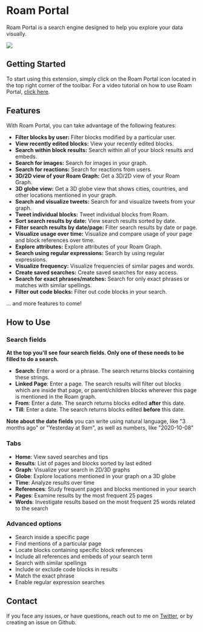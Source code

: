 # Roam Portal

Roam Portal is a search engine designed to help you explore your data visually.

![](https://firebasestorage.googleapis.com/v0/b/firescript-577a2.appspot.com/o/imgs%2Fapp%2FDharam%2FqDMR9GQLKy.jpg?alt=media&token=015ac963-feb1-42c5-905f-3eda58da0068)

## Getting Started

To start using this extension, simply click on the Roam Portal icon located in the top right corner of the toolbar.
For a video tutorial on how to use Roam Portal, [click here](https://www.loom.com/share/717fa8b788844c23aa08dd7d448bf0bf).

## Features

With Roam Portal, you can take advantage of the following features:

- **Filter blocks by user:** Filter blocks modified by a particular user.
- **View recently edited blocks:** View your recently edited blocks.
- **Search within block results:** Search within all of your block results and embeds.
- **Search for images:** Search for images in your graph.
- **Search for reactions:** Search for reactions from users.
- **3D/2D view of your Roam Graph:** Get a 3D/2D view of your Roam Graph.
- **3D globe view:** Get a 3D globe view that shows cities, countries, and other locations mentioned in your graph.
- **Search and visualize tweets:** Search for and visualize tweets from your graph.
- **Tweet individual blocks:** Tweet individual blocks from Roam.
- **Sort search results by date:** View search results sorted by date.
- **Filter search results by date/page:** Filter search results by date or page.
- **Visualize usage over time:** Visualize and compare usage of your page and block references over time.
- **Explore attributes:** Explore attributes of your Roam Graph.
- **Search using regular expressions:** Search by using regular expressions.
- **Visualize frequency:** Visualize frequencies of similar pages and words.
- **Create saved searches:** Create saved searches for easy access.
- **Search for exact phrases/matches:** Search for only exact phrases or matches with similar spellings.
- **Filter out code blocks:** Filter out code blocks in your search.

... and more features to come!


## How to Use

### Search fields

__At the top you'll see four search fields. Only one of these needs to be filled to do a search.__

- **Search**: Enter a word or a phrase. The search returns blocks containing these strings.
- **Linked Page**: Enter a page. The search results will filter out blocks which are inside that page, or parent/children blocks wherever this page is mentioned in the Roam graph.
- **From**: Enter a date. The search returns blocks edited **after** this date.
- **Till**:  Enter a date. The search returns blocks edited **before** this date.

**Note about the date fields** you can write using natural language, like "3 months ago" or "Yesterday at 9am", as well as numbers, like "2020-10-08"

### Tabs

- **Home**: View saved searches and tips
- **Results**: List of pages and blocks sorted by last edited
- **Graph**: Visualize your search in 2D/3D graphs
- **Globe**: Explore locations mentioned in your graph on a 3D globe
- **Time**: Analyze results over time
- **References**: Study frequent pages and blocks mentioned in your search
- **Pages**: Examine results by the most frequent 25 pages
- **Words**: Investigate results based on the most frequent 25 words related to the search

### Advanced options

- Search inside a specific page
- Find mentions of a particular page
- Locate blocks containing specific block references
- Include all references and embeds of your search term
- Search with similar spellings
- Include or exclude code blocks in results
- Match the exact phrase
- Enable regular expression searches

## Contact

If you face any issues, or have questions, reach out to me on [Twitter](https://twitter.com/dharamkapila), or by creating an issue on Github.
